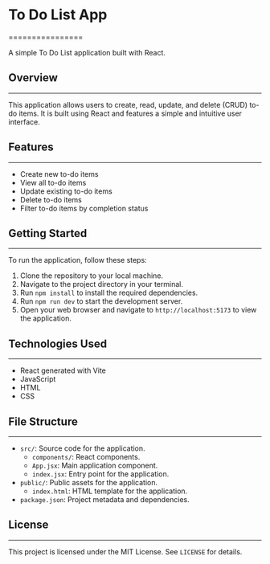 # To Do List App

================

A simple To Do List application built with React.

## Overview

---

This application allows users to create, read, update, and delete (CRUD) to-do items. It is built using React and features a simple and intuitive user interface.

## Features

---

- Create new to-do items
- View all to-do items
- Update existing to-do items
- Delete to-do items
- Filter to-do items by completion status

## Getting Started

---

To run the application, follow these steps:

1. Clone the repository to your local machine.
2. Navigate to the project directory in your terminal.
3. Run `npm install` to install the required dependencies.
4. Run `npm run dev` to start the development server.
5. Open your web browser and navigate to `http://localhost:5173` to view the application.

## Technologies Used

---

- React generated with Vite
- JavaScript
- HTML
- CSS

## File Structure

---

- `src/`: Source code for the application.
  - `components/`: React components.
  - `App.jsx`: Main application component.
  - `index.jsx`: Entry point for the application.
- `public/`: Public assets for the application.
  - `index.html`: HTML template for the application.
- `package.json`: Project metadata and dependencies.

## License

---

This project is licensed under the MIT License. See `LICENSE` for details.
